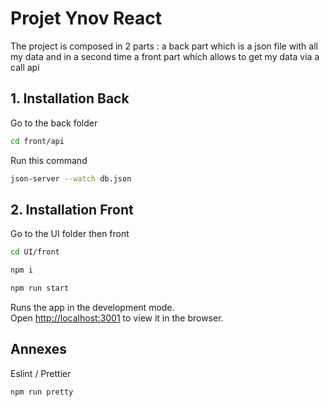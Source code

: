 # Projet Ynov React

The project is composed in 2 parts : a back part which is a json file with all my data and in a second time a front part which allows to get my data via a call api

## 1. Installation Back

Go to the back folder

```bash
cd front/api
```

Run this command

```bash
json-server --watch db.json
```

## 2. Installation Front

Go to the UI folder then front

```bash
cd UI/front
```

```bash
npm i
```

```bash
npm run start
```

Runs the app in the development mode.\
Open [http://localhost:3001](http://localhost:3001) to view it in the browser.

## Annexes

Eslint / Prettier

```bash
npm run pretty
```
